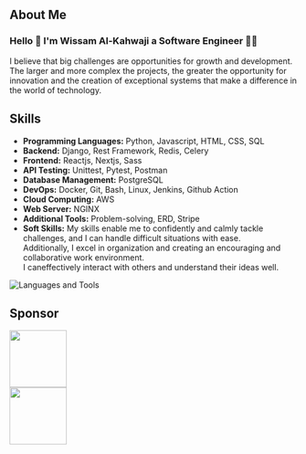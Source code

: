 ## About Me
### Hello 👋 I'm Wissam Al-Kahwaji a Software Engineer 👨‍💻
I believe that big challenges are opportunities for growth and development. The larger and more complex the
projects, the greater the opportunity for innovation and the creation of exceptional systems that make a difference
in the world of technology.

## Skills
- **Programming Languages:** Python, Javascript, HTML, CSS, SQL
- **Backend:** Django, Rest Framework, Redis, Celery
- **Frontend:** Reactjs, Nextjs, Sass
- **API Testing:** Unittest, Pytest, Postman
- **Database Management:** PostgreSQL
- **DevOps:** Docker, Git, Bash, Linux, Jenkins, Github Action
- **Cloud Computing:** AWS
- **Web Server:** NGINX
- **Additional Tools:** Problem-solving, ERD, Stripe
- **Soft Skills:** My skills enable me to confidently and calmly tackle challenges, and I can handle difficult situations with ease.<br>
Additionally, I excel in organization and creating an encouraging and collaborative work environment.<br>
I caneffectively interact with others and understand their ideas well.<br>


![Languages and Tools](https://skillicons.dev/icons?i=django,react,nextjs,sass,python,html,css,js,postgresql,docker,jenkins,githubactions,linux,bash,aws,nginx,git,postman,redis,markdown&perline=10)

## Sponsor

<div> 
  <a href="https://www.patreon.com/wissamalkahwaij">
  <img src="https://img.shields.io/badge/Patreon-F96854?style=for-the-badge&logo=patreon&logoColor=white" width="100">
  </a>
  <br>
  <a href="https://www.paypal.me/wissamkahwaji">
<img src="https://img.shields.io/badge/PayPal-00457C?style=for-the-badge&logo=paypal&logoColor=white" width="100">
</div>
  </a>

